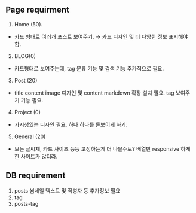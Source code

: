 ## Page requirment 
1. Home (50). 
- 카드 형태로 여러개 포스트 보여주기. &rarr; 카드 디자인 및 더 다양한 정보 표시해야함.
2. BLOG(0)
- 카드형태로 보여주는데, tag 분류 기능 및 검색 기능 추가적으로 필요.
3. Post (20)
- title content image 디자인 및 content markdown 확장 설치 필요. tag 보여주기 기능 필요.
4. Project (0)
- 가시성있는 디자인 필요. 하나 하나를 돋보이게 하기.

5. General (20)
- 모든 글씨체, 카드 사이즈 등등 고정하는게 더 나을수도? 배열만 responsive 하게 한 사이트가 많더라.



## DB requirement 
1. posts
썸네일 텍스트 및 작성자 등 추가정보 필요
2. tag
3. posts-tag